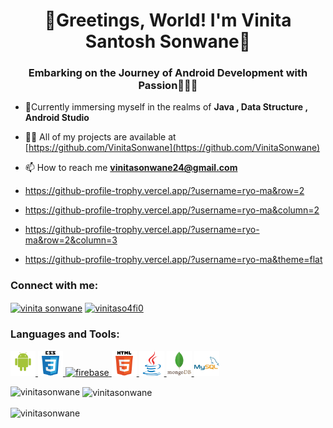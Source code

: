 <h1 align="center">🌟Greetings, World! I'm Vinita Santosh Sonwane👋</h1>
<h3 align="center"> Embarking on the Journey of Android Development with Passion👩🏻‍💻</h3>

- 🌱Currently immersing myself in the realms of **Java , Data Structure , Android Studio**

- 👨‍💻 All of my projects are available at [https://github.com/VinitaSonwane](https://github.com/VinitaSonwane)

- 📫 How to reach me **vinitasonwane24@gmail.com**
- https://github-profile-trophy.vercel.app/?username=ryo-ma&row=2
- https://github-profile-trophy.vercel.app/?username=ryo-ma&column=2
- https://github-profile-trophy.vercel.app/?username=ryo-ma&row=2&column=3
- https://github-profile-trophy.vercel.app/?username=ryo-ma&theme=flat

<h3 align="left">Connect with me:</h3>
<p align="left">
<a href="https://linkedin.com/in/vinita sonwane" target="blank"><img align="center" src="https://raw.githubusercontent.com/rahuldkjain/github-profile-readme-generator/master/src/images/icons/Social/linked-in-alt.svg" alt="vinita sonwane" height="30" width="40" /></a>
<a href="https://auth.geeksforgeeks.org/user/vinitaso4fi0" target="blank"><img align="center" src="https://raw.githubusercontent.com/rahuldkjain/github-profile-readme-generator/master/src/images/icons/Social/geeks-for-geeks.svg" alt="vinitaso4fi0" height="30" width="40" /></a>
</p>

<h3 align="left">Languages and Tools:</h3>
<p align="left"> <a href="https://developer.android.com" target="_blank" rel="noreferrer"> <img src="https://raw.githubusercontent.com/devicons/devicon/master/icons/android/android-original-wordmark.svg" alt="android" width="40" height="40"/> </a> <a href="https://www.w3schools.com/css/" target="_blank" rel="noreferrer"> <img src="https://raw.githubusercontent.com/devicons/devicon/master/icons/css3/css3-original-wordmark.svg" alt="css3" width="40" height="40"/> </a> <a href="https://firebase.google.com/" target="_blank" rel="noreferrer"> <img src="https://www.vectorlogo.zone/logos/firebase/firebase-icon.svg" alt="firebase" width="40" height="40"/> </a> <a href="https://www.w3.org/html/" target="_blank" rel="noreferrer"> <img src="https://raw.githubusercontent.com/devicons/devicon/master/icons/html5/html5-original-wordmark.svg" alt="html5" width="40" height="40"/> </a> <a href="https://www.java.com" target="_blank" rel="noreferrer"> <img src="https://raw.githubusercontent.com/devicons/devicon/master/icons/java/java-original.svg" alt="java" width="40" height="40"/> </a> <a href="https://www.mongodb.com/" target="_blank" rel="noreferrer"> <img src="https://raw.githubusercontent.com/devicons/devicon/master/icons/mongodb/mongodb-original-wordmark.svg" alt="mongodb" width="40" height="40"/> </a> <a href="https://www.mysql.com/" target="_blank" rel="noreferrer"> <img src="https://raw.githubusercontent.com/devicons/devicon/master/icons/mysql/mysql-original-wordmark.svg" alt="mysql" width="40" height="40"/> </a> </p>

<p><img align="left" src="https://github-readme-stats.vercel.app/api/top-langs?username=vinitasonwane&show_icons=true&locale=en&layout=compact" alt="vinitasonwane" /></p>

<p>&nbsp;<img align="center" src="https://github-readme-stats.vercel.app/api?username=vinitasonwane&show_icons=true&locale=en" alt="vinitasonwane" /></p>

<p><img align="center" src="https://github-readme-streak-stats.herokuapp.com/?user=vinitasonwane&" alt="vinitasonwane" /></p>
